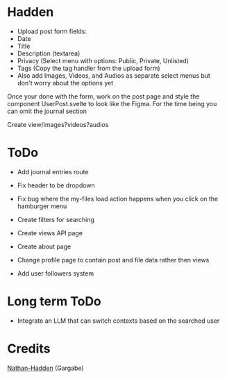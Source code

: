 # Hadden
- Upload post form fields:
- Date
- Title 
- Description (textarea)
- Privacy (Select menu with options: Public, Private, Unlisted)
- Tags (Copy the tag handler from the upload form)
- Also add Images, Videos, and Audios as separate select menus but don't worry about the options yet

Once your done with the form, work on the post page and style the component UserPost.svelte to look like the Figma.
For the time being you can omit the journal section


Create view/images?videos?audios


# ToDo
- Add journal entries route
- Fix header to be dropdown
- Fix bug where the my-files load action happens when you click on the hamburger menu
- Create filters for searching
- Create views API page
- Create about page

- Change profile page to contain post and file data rather then views
- Add user followers system


# Long term ToDo
- Integrate an LLM that can switch contexts based on the searched user 

# Credits
[Nathan-Hadden](https://github.com/n8hadden) (Gargabe)